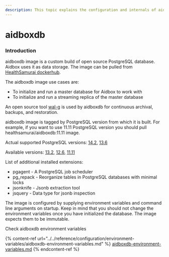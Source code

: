 ```yaml
---
description: This topic explains the configuration and internals of aidboxdb image
---
```


# aidboxdb

### Introduction

aidboxdb image is a custom build of open source PostgreSQL database. Aidbox uses it as data storage. The image can be pulled from [HealthSamurai dockerhub](https://hub.docker.com/r/healthsamurai/aidboxdb/tags?page=1\&ordering=last\_updated).&#x20;

The aidboxdb image use cases are:

* To initialize and run a master database for Aidbox to work with
* To initialize and run a streaming replica of the master database

An open source tool [wal-g](https://github.com/wal-g/wal-g) is used by aidboxdb for continuous archival, backups, and restoration.

aidboxdb image is tagged by PostgreSQL version from which it is built. For example, if you want to use 11.11 PostgreSQL version you should pull healthsamurai/aidboxdb:11.11 image.

Actual supported PostgreSQL versions: [14.2](https://hub.docker.com/layers/aidboxdb/healthsamurai/aidboxdb/14.2/images/sha256-5bdc4e259785be6c9741bd6faab8d37a8737154062fab8a84a7d68c7d81a5f6f), [13.6](https://hub.docker.com/layers/aidboxdb/healthsamurai/aidboxdb/13.6/images/sha256-49097e7fb0d60798dbdfe4a3ba31dc324abe232e399a78a487ab91dbd892e2c1?context=explore)

Available versions: [13.2](https://hub.docker.com/layers/aidboxdb/healthsamurai/aidboxdb/13.2/images/sha256-31294389f0339edeff3926ce0f27c856194f6e934ac744af5aa776b1f675dfe1?context=explore), [12.6](https://hub.docker.com/layers/aidboxdb/healthsamurai/aidboxdb/12.6/images/sha256-2a4fc68fc80c0f6e48ddd06b4dcd8a1cab72f2ab13968cc37b06fd2a53e85070?context=explore), [11.11](https://hub.docker.com/layers/aidboxdb/healthsamurai/aidboxdb/11.11/images/sha256-9e767a6f1a0d21faf8542edcdc9f11ba8e836889f6a05d38e29003297037d136?context=explore)

List of additional installed extensions:

* pgagent - A PostgreSQL job scheduler &#x20;
* pg\_repack - Reorganize tables in PostgreSQL databases with minimal locks&#x20;
* jsonknife - Jsonb extraction tool
* jsquery - Data type for jsonb inspection

The image is configured by supplying environment variables and command line arguments on startup. Keep in mind that you should not change the environment variables once you have initialized the database. The image expects them to be immutable.

Check aidboxdb environment variables

{% content-ref url="../../reference/configuration/environment-variables/aidboxdb-environment-variables.md" %}
[aidboxdb-environment-variables.md](../../reference/configuration/environment-variables/aidboxdb-environment-variables.md)
{% endcontent-ref %}

